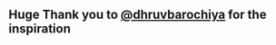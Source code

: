 ## Huge Thank you to [@dhruvbarochiya](https://twitter.com/dhruvbarochiya) for the inspiration ##
    

